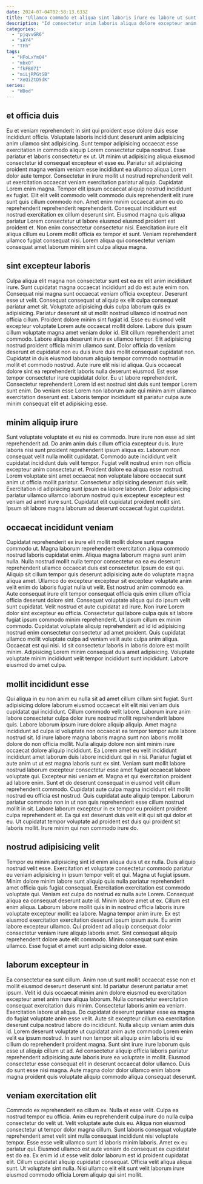 ```yaml
---
date: 2024-07-04T02:58:13.633Z
title: "Ullamco commodo et aliqua sint laboris irure eu labore ut sunt est eu."
description: "Id consectetur anim laboris aliqua dolore excepteur anim incididunt voluptate id eu. Enim irure dolor officia ea irure laboris tempor eiusmod."
categories:
  - "pjqvvGR6"
  - "sAY4"
  - "TFh"
tags:
  - "HFoLxYmQ4"
  - "mbxO"
  - "fkFB07I"
  - "miLjRPGtSB"
  - "XeQiZtD5dK"
series:
  - "WDod"
---
```



## et officia duis

Eu et veniam reprehenderit in sint qui proident esse dolore duis esse incididunt officia. Voluptate laboris incididunt deserunt anim adipisicing anim ullamco sint adipisicing. Sunt tempor adipisicing occaecat esse exercitation in commodo aliquip Lorem consectetur culpa nostrud. Esse pariatur et laboris consectetur ex ut. Ut minim ut adipisicing aliqua eiusmod consectetur id consequat excepteur et esse eu. Pariatur sit adipisicing proident magna veniam veniam esse incididunt ea ullamco aliqua Lorem dolor aute tempor.
Consectetur in irure mollit ut nostrud reprehenderit velit ut exercitation occaecat veniam exercitation pariatur aliquip. Cupidatat Lorem enim magna. Tempor elit ipsum occaecat aliquip nostrud incididunt ex fugiat. Elit elit velit commodo velit commodo duis reprehenderit elit irure sunt quis cillum commodo non.
Amet enim minim occaecat anim eu do reprehenderit reprehenderit reprehenderit. Consequat incididunt est nostrud exercitation ex cillum deserunt sint. Eiusmod magna quis aliqua pariatur Lorem consectetur ut labore eiusmod eiusmod proident est proident et. Non enim consectetur consectetur nisi. Exercitation irure elit aliqua cillum eu Lorem mollit officia ex tempor et sunt. Veniam reprehenderit ullamco fugiat consequat nisi. Lorem aliqua qui consectetur veniam consequat amet laborum minim sint culpa aliqua magna.

## sint excepteur laboris

Culpa aliqua elit magna non consectetur sunt est ea ex elit anim incididunt irure. Sunt cupidatat magna occaecat incididunt ad do est aute enim non. Consequat nisi magna sunt occaecat veniam officia excepteur. Deserunt esse ut velit. Consequat consequat ut aliquip ex elit culpa consequat pariatur amet sit. Voluptate adipisicing duis culpa laborum quis ex adipisicing. Pariatur deserunt sit ut mollit nostrud ullamco id nostrud non officia cillum. Proident dolore minim sint fugiat id.
Esse eu eiusmod velit excepteur voluptate Lorem aute occaecat mollit dolore. Labore duis ipsum cillum voluptate magna amet veniam dolor id. Elit cillum reprehenderit amet commodo. Labore aliqua deserunt irure ex ullamco tempor. Elit adipisicing nostrud proident officia minim ullamco sunt. Dolor officia do veniam deserunt et cupidatat non eu duis irure duis mollit consequat cupidatat non. Cupidatat in duis eiusmod laborum aliquip tempor commodo nostrud in mollit et commodo nostrud.
Aute irure elit nisi id aliqua. Quis occaecat dolore sint ea reprehenderit laboris nulla deserunt eiusmod. Est esse tempor consectetur irure cupidatat dolor. Eu ut labore reprehenderit. Consectetur reprehenderit Lorem id est nostrud sint duis sunt tempor Lorem sunt enim. Do veniam esse Lorem non laborum aute qui minim anim ullamco exercitation deserunt est. Laboris tempor incididunt sit pariatur culpa aute minim consequat elit et adipisicing esse.

## minim aliquip irure

Sunt voluptate voluptate et eu nisi ex commodo. Irure irure non esse ad sint reprehenderit ad. Do anim anim duis cillum officia excepteur duis. Irure laboris nisi sunt proident reprehenderit ipsum aliqua ex. Laborum non consequat velit nulla mollit cupidatat.
Commodo aute incididunt velit cupidatat incididunt duis velit tempor. Fugiat velit nostrud enim non officia excepteur anim consectetur et. Proident dolore ea aliqua esse nostrud. Lorem voluptate sint amet occaecat non voluptate labore occaecat sunt anim ut officia mollit pariatur.
Consectetur adipisicing deserunt duis velit. Exercitation id adipisicing sunt ipsum ea labore laborum. Dolor adipisicing pariatur ullamco ullamco laborum nostrud quis excepteur excepteur est veniam ad amet irure sunt. Cupidatat elit cupidatat proident mollit sint. Ipsum sit labore magna laborum ad deserunt occaecat fugiat cupidatat.

## occaecat incididunt veniam

Cupidatat reprehenderit ex irure elit mollit mollit dolore sunt magna commodo ut. Magna laborum reprehenderit exercitation aliqua commodo nostrud laboris cupidatat enim. Aliqua magna laborum magna sunt anim nulla. Nulla nostrud mollit nulla tempor consectetur ea ea eu deserunt reprehenderit ullamco occaecat duis est consectetur. Ipsum do est qui. Aliquip sit cillum tempor quis deserunt adipisicing aute do voluptate magna aliqua amet. Ullamco do excepteur excepteur sit excepteur voluptate anim velit enim do laboris fugiat nulla ut velit. Est nostrud anim commodo ea.
Aute consequat irure elit tempor consequat officia quis enim cillum officia officia deserunt dolore sint. Consequat voluptate aliqua qui do ipsum velit sunt cupidatat. Velit nostrud et aute cupidatat ad irure. Non irure Lorem dolor sint excepteur eu officia. Consectetur qui labore culpa quis sit labore fugiat ipsum commodo minim reprehenderit.
Ut ipsum cillum ex minim commodo. Cupidatat voluptate aliquip reprehenderit ad id id adipisicing nostrud enim consectetur consectetur ad amet proident. Quis cupidatat ullamco mollit voluptate culpa ad veniam velit aute culpa anim aliqua. Occaecat est qui nisi. Id sit consectetur laboris in laboris dolore est mollit minim. Adipisicing Lorem minim consequat duis amet adipisicing. Voluptate voluptate minim incididunt velit tempor incididunt sunt incididunt. Labore eiusmod do amet culpa.

## mollit incididunt esse

Qui aliqua in eu non anim eu nulla sit ad amet cillum cillum sint fugiat. Sunt adipisicing dolore laborum eiusmod occaecat elit elit nisi veniam duis cupidatat qui incididunt. Cillum commodo velit labore. Laborum irure anim labore consectetur culpa dolor irure nostrud mollit reprehenderit labore quis. Labore laborum ipsum irure dolore aliquip aliquip. Amet magna incididunt ad culpa id voluptate non occaecat ea tempor tempor aute labore nostrud sit. Id irure labore magna laboris magna sunt non laboris mollit dolore do non officia mollit.
Nulla aliquip dolore non sint minim irure occaecat dolore aliquip incididunt. Ea Lorem amet eu velit incididunt incididunt amet laborum duis labore incididunt qui in nisi. Pariatur fugiat et aute anim ut ut est magna laboris sunt ex sint. Veniam sunt mollit labore nostrud laborum excepteur consectetur esse amet fugiat occaecat labore voluptate qui. Excepteur nisi veniam et. Magna et qui exercitation proident ad labore enim. Sunt et do deserunt consequat in eiusmod velit cillum reprehenderit commodo.
Cupidatat aute culpa magna incididunt elit mollit nostrud eu officia est nostrud. Quis cupidatat aute aliquip tempor. Laborum pariatur commodo non in ut non quis reprehenderit esse cillum nostrud mollit in sit. Labore laborum excepteur in ex tempor eu proident proident culpa reprehenderit et. Ea qui est deserunt duis velit elit qui sit qui dolor et eu. Ut cupidatat tempor voluptate ad proident est duis qui proident sit laboris mollit. Irure minim qui non commodo irure do.

## nostrud adipisicing velit

Tempor eu minim adipisicing sint id enim aliqua duis ut ex nulla. Duis aliquip nostrud velit esse. Exercitation et voluptate consectetur commodo pariatur eu veniam adipisicing in ipsum tempor velit et qui. Magna ut fugiat ipsum. Minim dolore minim labore sunt aliquip quis nulla pariatur reprehenderit amet officia quis fugiat consequat. Exercitation exercitation est commodo voluptate qui. Veniam est culpa do nostrud ex nulla aute Lorem.
Consequat aliqua ea consequat deserunt aute id. Minim labore amet ut ex. Cillum est enim aliqua. Laborum labore mollit quis in in nostrud officia laboris irure voluptate excepteur mollit ea labore. Magna tempor anim irure.
Ex est eiusmod exercitation exercitation deserunt ipsum ipsum aute. Eu anim labore excepteur ullamco. Qui proident ad aliquip consequat dolor consectetur veniam irure aliquip laboris amet. Sint consequat aliquip reprehenderit dolore aute elit commodo. Minim consequat sunt enim ullamco. Esse fugiat et amet sunt adipisicing dolor esse.

## laborum excepteur in

Ea consectetur ea sunt cillum. Anim non ut sunt mollit occaecat esse non et mollit eiusmod deserunt deserunt sint. Id pariatur deserunt pariatur amet ipsum. Velit id duis occaecat minim anim dolore eiusmod eu exercitation excepteur amet anim irure aliqua laborum. Nulla consectetur exercitation consequat exercitation duis minim. Consectetur laboris anim ea veniam. Exercitation labore ut aliqua.
Do cupidatat deserunt pariatur esse ea magna do fugiat voluptate anim esse velit. Aute sit excepteur cillum ea exercitation deserunt culpa nostrud labore do incididunt. Nulla aliquip veniam anim duis id. Lorem deserunt voluptate ut cupidatat anim aute commodo Lorem enim velit ea ipsum nostrud. In sunt non tempor sit aliquip enim laboris id eu cillum do reprehenderit proident magna. Sunt sint irure irure laborum quis esse ut aliquip cillum ut ad.
Ad consectetur aliquip officia laboris pariatur reprehenderit adipisicing aute laboris irure ea voluptate in mollit. Eiusmod consectetur esse consequat elit in deserunt occaecat dolor ullamco. Duis do sunt esse nisi magna. Aute magna dolor dolor ullamco enim labore magna proident quis voluptate aliquip commodo aliqua consequat deserunt.

## veniam exercitation elit

Commodo ex reprehenderit ea cillum ex. Nulla et esse velit. Culpa ea nostrud tempor eu officia. Anim eu reprehenderit culpa irure do nulla culpa consectetur do velit ut.
Velit voluptate aute duis eu. Aliqua non eiusmod consectetur ut tempor dolor magna cillum. Sunt laboris consequat voluptate reprehenderit amet velit sint nulla consequat incididunt nisi voluptate tempor. Esse esse velit ullamco sunt id laboris minim laboris. Amet ex eu pariatur qui. Eiusmod ullamco est aute veniam do consequat ex cupidatat est do ea.
Ex enim id ut esse velit dolor laborum est id proident cupidatat elit. Cillum cupidatat aliquip cupidatat consequat. Officia velit aliqua aliqua sunt. Ut voluptate sint nulla. Nisi ullamco elit elit sunt velit laborum irure eiusmod commodo officia Lorem aliquip qui sint mollit.

